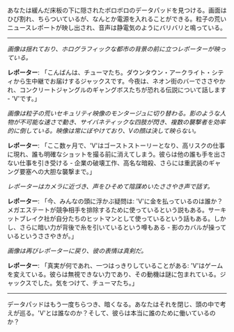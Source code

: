 あなたは緩んだ床板の下に隠されたボロボロのデータパッドを見つける。画面はひび割れ、ちらついているが、なんとか電源を入れることができる。粒子の荒いニュースレポートが映し出され、音声は静電気のようにバリバリと鳴っている。

---

_画像は揺れており、ホログラフィックな都市の背景の前に立つレポーターが映っている。_

**レポーター**: 「こんばんは、チューマたち。ダウンタウン・アークライト・シティから生中継でお届けするジャックスです。今夜は、ネオン街のバーでささやかれ、コンクリートジャングルのギャングボスたちが恐れる伝説について話します - 'V'です。」

_画像は粒子の荒いセキュリティ映像のモンタージュに切り替わる。影のような人物が不可能な速さで動き、サイバネティックな四肢が閃き、複数の襲撃者を効率的に倒している。映像は常にぼやけており、Vの顔は決して映らない。_

**レポーター**: 「ここ数ヶ月で、'V'はゴーストストーリーとなり、高リスクの仕事に現れ、誰も明確なショットを撮る前に消えてしまう。彼らは他の誰も手を出さない仕事を引き受ける - 企業の破壊工作、高名な暗殺、さらには重武装のギャング要塞への大胆な襲撃まで。」

_レポーターはカメラに近づき、声をひそめて陰謀めいたささやき声で話す。_

**レポーター**: 「今、みんなの頭に浮かぶ疑問は: 'V'に金を払っているのは誰か？メガエステートが競争相手を排除するために使っているという説もある。サーキットブレイク社が自分たちのヒットマンとして使っているという話もある。しかし、さらに暗い力が背後で糸を引いているという噂もある - 影のカバルが操っているというささやきが。」

_画像は再びレポーターに戻り、彼の表情は真剣だ。_

**レポーター**: 「真実が何であれ、一つはっきりしていることがある: 'V'はゲームを変えている。彼らは無視できない力であり、その動機は謎に包まれている。ジャックスでした。気をつけて、チューマたち。」

---

データパッドはもう一度ちらつき、暗くなる。あなたはそれを閉じ、頭の中で考えが巡る。'V'とは誰なのか？そして、彼らは本当に誰のために働いているのか？
